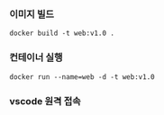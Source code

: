 ### **이미지 빌드**  
```docker build -t web:v1.0 .```  


### **컨테이너 실행**  
```docker run --name=web -d -t web:v1.0```  


### **vscode 원격 접속**